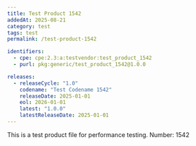 ```yaml
---
title: Test Product 1542
addedAt: 2025-08-21
category: test
tags: test
permalink: /test-product-1542

identifiers:
  - cpe: cpe:2.3:a:testvendor:test_product_1542
  - purl: pkg:generic/test_product_1542@1.0.0

releases:
  - releaseCycle: "1.0"
    codename: "Test Codename 1542"
    releaseDate: 2025-01-01
    eol: 2026-01-01
    latest: "1.0.0"
    latestReleaseDate: 2025-01-01
---
```


This is a test product file for performance testing. Number: 1542
